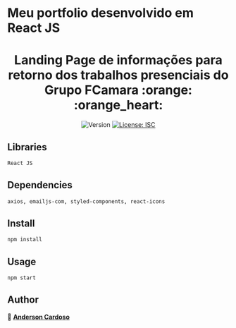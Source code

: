 # Meu portfolio desenvolvido em React JS

<h1 align="center">Landing Page de informações para retorno dos trabalhos presenciais do Grupo FCamara :orange: :orange_heart:</h1>
<p align="center">
  <img alt="Version" src="https://img.shields.io/badge/version-1.0.0-blue.svg?cacheSeconds=2592000" />
  <a href="#" target="_blank">
    <img alt="License: ISC" src="https://img.shields.io/badge/License-ISC-yellow.svg" />
  </a>
</p>

## Libraries

```sh
React JS
```

## Dependencies

```sh
axios, emailjs-com, styled-components, react-icons
```

## Install

```sh
npm install
```

## Usage

```sh
npm start
```

## Author

👤 <a href="https://www.linkedin.com/in/anderson-cardoso-781b56102/">**Anderson Cardoso**</a>